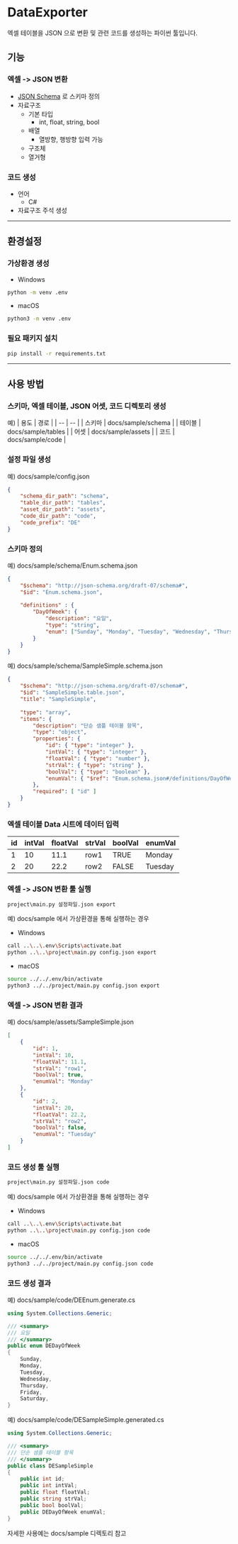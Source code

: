 # DataExporter

엑셀 테이블을 JSON 으로 변환 및 관련 코드를 생성하는 파이썬 툴입니다.

## 기능

### 엑셀 -> JSON 변환

* [JSON Schema](https://json-schema.org/) 로 스키마 정의
* 자료구조
  * 기본 타입
    * int, float, string, bool
  * 배열
    * 열방향, 행방향 입력 가능
  * 구조체
  * 열거형
 
### 코드 생성

* 언어
  * C#
* 자료구조 주석 생성

------------------

## 환경설정

### 가상환경 생성
* Windows
```sh
python -m venv .env
```
* macOS
```sh
python3 -m venv .env
```

### 필요 패키지 설치
```sh
pip install -r requirements.txt
```

------------------

## 사용 방법

### 스키마, 엑셀 테이블, JSON 어셋, 코드 디렉토리 생성
예)
| 용도 | 경로 |
| -- | -- |
| 스키마 | docs/sample/schema |
| 테이블 | docs/sample/tables |
| 어셋 | docs/sample/assets |
| 코드 | docs/sample/code |


### 설정 파일 생성
예) docs/sample/config.json
```json
{
    "schema_dir_path": "schema",
    "table_dir_path": "tables",
    "asset_dir_path": "assets",
    "code_dir_path": "code",
    "code_prefix": "DE"
}
```


### 스키마 정의
예) docs/sample/schema/Enum.schema.json
```json
{
    "$schema": "http://json-schema.org/draft-07/schema#",
    "$id": "Enum.schema.json",
    
    "definitions" : {
        "DayOfWeek": {
            "description": "요일",
            "type": "string",
            "enum": ["Sunday", "Monday", "Tuesday", "Wednesday", "Thursday", "Friday", "Saturday"]
        }
    }
}
```

예) docs/sample/schema/SampleSimple.schema.json
```json
{
    "$schema": "http://json-schema.org/draft-07/schema#",
    "$id": "SampleSimple.table.json",
    "title": "SampleSimple",
    
    "type": "array",
    "items": {
        "description": "단순 샘플 테이블 항목",
        "type": "object",
        "properties": {
            "id": { "type": "integer" },
            "intVal": { "type": "integer" },
            "floatVal": { "type": "number" },
            "strVal": { "type": "string" },
            "boolVal": { "type": "boolean" },
            "enumVal": { "$ref": "Enum.schema.json#/definitions/DayOfWeek" }
        },
        "required": [ "id" ]
    }
}
```


### 엑셀 테이블 Data 시트에 데이터 입력
| id | intVal | floatVal | strVal | boolVal | enumVal |
| -- | ------ | -------- | ------ | ------- | ------- |
| 1 | 10 | 11.1 | row1 | TRUE | Monday |
| 2 | 20 | 22.2 | row2 | FALSE | Tuesday |


### 엑셀 -> JSON 변환 툴 실행
```sh
project\main.py 설정파일.json export
```

예) docs/sample 에서 가상환경을 통해 실행하는 경우
* Windows
```sh
call ..\..\.env\Scripts\activate.bat
python ..\..\project\main.py config.json export
```

* macOS
```sh
source ../../.env/bin/activate
python3 ../../project/main.py config.json export
```


### 엑셀 -> JSON 변환 결과
예) docs/sample/assets/SampleSimple.json
```json
[
    {
        "id": 1,
        "intVal": 10,
        "floatVal": 11.1,
        "strVal": "row1",
        "boolVal": true,
        "enumVal": "Monday"
    },
    {
        "id": 2,
        "intVal": 20,
        "floatVal": 22.2,
        "strVal": "row2",
        "boolVal": false,
        "enumVal": "Tuesday"
    }
]
```


### 코드 생성 툴 실행
```sh
project\main.py 설정파일.json code
```

예) docs/sample 에서 가상환경을 통해 실행하는 경우
* Windows
```sh
call ..\..\.env\Scripts\activate.bat
python ..\..\project\main.py config.json code
```

* macOS
```sh
source ../../.env/bin/activate
python3 ../../project/main.py config.json code
```


### 코드 생성 결과
예) docs/sample/code/DEEnum.generate.cs
```csharp
using System.Collections.Generic;

/// <summary>
/// 요일
/// </summary>
public enum DEDayOfWeek
{
    Sunday,
    Monday,
    Tuesday,
    Wednesday,
    Thursday,
    Friday,
    Saturday,
}
```

예) docs/sample/code/DESampleSimple.generated.cs
```csharp
using System.Collections.Generic;

/// <summary>
/// 단순 샘플 테이블 항목
/// </summary>
public class DESampleSimple
{
    public int id;
    public int intVal;
    public float floatVal;
    public string strVal;
    public bool boolVal;
    public DEDayOfWeek enumVal;
}
```

자세한 사용예는 docs/sample 디렉토리 참고
